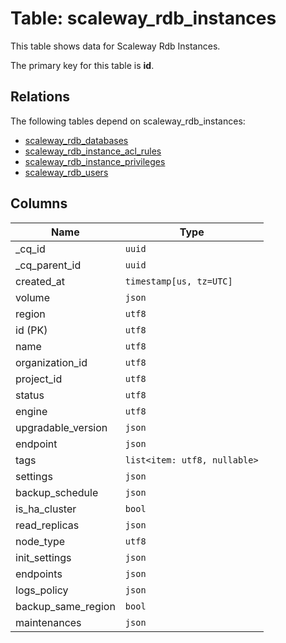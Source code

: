 # Table: scaleway_rdb_instances

This table shows data for Scaleway Rdb Instances.

The primary key for this table is **id**.

## Relations

The following tables depend on scaleway_rdb_instances:
  - [scaleway_rdb_databases](scaleway_rdb_databases.md)
  - [scaleway_rdb_instance_acl_rules](scaleway_rdb_instance_acl_rules.md)
  - [scaleway_rdb_instance_privileges](scaleway_rdb_instance_privileges.md)
  - [scaleway_rdb_users](scaleway_rdb_users.md)

## Columns

| Name          | Type          |
| ------------- | ------------- |
|_cq_id|`uuid`|
|_cq_parent_id|`uuid`|
|created_at|`timestamp[us, tz=UTC]`|
|volume|`json`|
|region|`utf8`|
|id (PK)|`utf8`|
|name|`utf8`|
|organization_id|`utf8`|
|project_id|`utf8`|
|status|`utf8`|
|engine|`utf8`|
|upgradable_version|`json`|
|endpoint|`json`|
|tags|`list<item: utf8, nullable>`|
|settings|`json`|
|backup_schedule|`json`|
|is_ha_cluster|`bool`|
|read_replicas|`json`|
|node_type|`utf8`|
|init_settings|`json`|
|endpoints|`json`|
|logs_policy|`json`|
|backup_same_region|`bool`|
|maintenances|`json`|